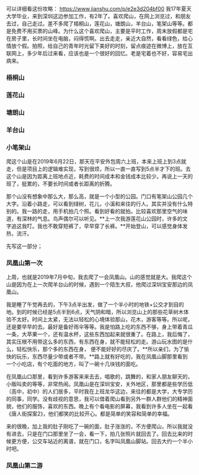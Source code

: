 可以详细看这份攻略：     https://www.jianshu.com/p/e2e3d204bf00
我17年夏天大学毕业，来到深圳这边参加工作，有2年了。喜欢爬山，在网上浏览过，和朋友去过，自己走过。差不多爬了梧桐山，莲花山，塘朗山，羊台山，笔架山等等。都是免费不用买票的山峰。为什么这个喜欢爬山，主要是平时工作，周末放假都是宅在房子里，长时间坐在电脑，闷得慌啊。出去走走，亲近大自然，看看绿色，给心情放个假。拍照，给自己的青年时光留下美好的时刻，留点痕迹在微博上，放在互联网上，多少年后过来看，应该也是一个很好的回忆。老是宅着也不好，容易宅出病来。

### 梧桐山

### 莲花山

### 塘朗山

### 羊台山

### 小笔架山

爬这个山是在2019年6月22日，那天在平安外包周六上班，本来上班上到3点就走，但是项目上的逻辑难实现，写到很烦，所以一直一直写到5点半才下的班。去这个山是因为距离上班地点近，耗费的时间成本和金钱成本比较少。再说上一天的班了，挺累的，不要长时间或者长距离的折腾。

那个山没有想象中那么大，那么高，就是一个小型的公园。门口有笔架山公园几个大字。沿着小路走，可以看到绿树，花儿，小溪和来往的行人。其实并没有什么特别的。我一路的走，用手机拍几个照。看到好看的就拍。比较喜欢那里空气的味道，有深林的气息。鸟声偶尔可以听见。**上一次我游莲花山公园时，许多的文字追这我叮。我也不敢穿短裤了，早早穿了长裤。**开始登山，可以感觉身体发热，流汗。

先写这一部分；
### 凤凰山第一次
上周，也就是2019年7月中旬，我去爬了一会凤凰山。山的感觉就是大。我爬这个山是因为在上一次爬羊台山的时候，遇到一个陌生大叔，他爬过深圳宝安那边的凤凰山。

我是睡了午觉再去的，下午3点半出发，做了一个半小时的地铁+公交才到目的地。到的时候已经是5点半到6点，天气阴和暗，所以浏览山上的那些花草树木体验不太好。时间上太紧，无法以轻松的心境体验那山，花木，游客等等。所以呢，还是要早早的去。最好是备好雨伞等等。我是怕路上吃的东西不够，身上带着青瓜一条，大苹果一个，还有温水杯，这些东西加起来就很重了。在路上，我后悔了，其实压根不用带这么多的东西，有东西在身，就不能轻松的走。游山玩水图的是什么，轻松快乐，那个多的东西在身， 便不能好好的尽庆了。**所以亲们，为了愉快的玩乐，东西尽量少带或者不带。**路上就有好吃的，我在凤凰山脚那里看到一个小吃店，有个吃面的地方，叫了一碗十几块钱的面吃。 

在凤凰山口那里，看到许多游客来来去去，唱歌的，跳舞的，和家人朋友聊天的，小贩叫卖的等等，非常热闹。凤凰山是在深圳宝安，关外地区，那里都是些学历低（高中，初中）的人们居多，平时我在上班龙华这边，来往的都是大学，大专学历的同事，同学。没有歧视的意思，我可以借着爬山看到另外一群人群他们的精神面貌，他们的服饰，喜欢的东西。晚上有个看电影的屏幕，我看到许多人坐在一起看《唐人街探案2》，他们都笑的比较开心。都是简单的笑容和简单的幸福。

来的很晚，加上我的肚子刚吃了一碗的面，肚子涨涨的，不方便爬山，所以我就没有进去，只是在门口那里坐了一会，看一下，拍几张照片就回去了。回去比来的时候更方便，公交车站近的离谱，就在门口，名字叫凤凰山脚站。回去大约一个半小时吧。

### 凤凰山第二游
